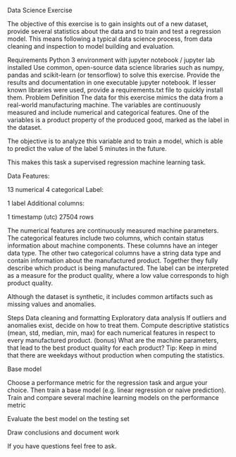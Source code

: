 Data Science Exercise

The objective of this exercise is to gain insights out of a new dataset, provide several statistics about the data and to train and test a regression model. This means following a typical data science process, from data cleaning and inspection to model building and evaluation.

Requirements
Python 3 environment with jupyter notebook / jupyter lab installed
Use common, open-source data science libraries such as numpy, pandas and scikit-learn (or tensorflow) to solve this exercise.
Provide the results and documentation in one executable jupyter notebook.
If lesser known libraries were used, provide a requirements.txt file to quickly install them.
Problem Definition
The data for this exercise mimics the data from a real-world manufacturing machine. The variables are continuously measured and include numerical and categorical features. One of the variables is a product property of the produced good, marked as the label in the dataset.

The objective is to analyze this variable and to train a model, which is able to predict the value of the label 5 minutes in the future.

This makes this task a supervised regression machine learning task.

Data
Features:

13 numerical
4 categorical
Label:

1 label
Additional columns:

1 timestamp (utc)
27504 rows

The numerical features are continuously measured machine parameters. The categorical features include two columns, which contain status information about machine components. These columns have an integer data type. The other two categorical columns have a string data type and contain information about the manufactured product. Together they fully describe which product is being manufactured. The label can be interpreted as a measure for the product quality, where a low value corresponds to high product quality.

Although the dataset is synthetic, it includes common artifacts such as missing values and anomalies.

Steps
Data cleaning and formatting
Exploratory data analysis
If outliers and anomalies exist, decide on how to treat them.
Compute descriptive statistics (mean, std, median, min, max) for each numerical features in respect to every manufactured product.
(bonus) What are the machine parameters, that lead to the best product quality for each product?
Tip: Keep in mind that there are weekdays without production when computing the statistics.

Base model

Choose a performance metric for the regression task and argue your choice. Then train a base model (e.g. linear regression or naive prediction).
Train and compare several machine learning models on the performance metric

Evaluate the best model on the testing set

Draw conclusions and document work

If you have questions feel free to ask.
